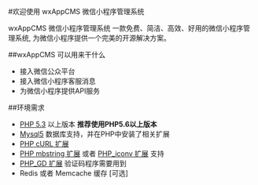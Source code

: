#欢迎使用 wxAppCMS 微信小程序管理系统

wxAppCMS 微信小程序管理系统
一款免费、简洁、高效、好用的微信小程序管理系统,
为微信小程序提供一个完美的开源解决方案。

##wxAppCMS 可以用来干什么
- 接入微信公众平台
- 接入微信小程序客服消息
- 为微信小程序提供API服务

##环境需求
- [PHP 5.3](http://www.php.net) 以上版本 **推荐使用PHP5.6以上版本**
- [Mysql5](http://www.mysql.com) 数据库支持，并在PHP中安装了相关扩展
- [PHP cURL 扩展](http://php.net/manual/en/book.curl.php)
- [PHP mbstring 扩展](http://php.net/manual/en/book.mbstring.php) 或者 [PHP_iconv 扩展](http://php.net/manual/en/book.iconv.php) 支持
- [PHP_GD 扩展](http://php.net/manual/en/book.image.php) 验证码程序需要用到
- Redis 或者 Memcache 缓存 [可选]
